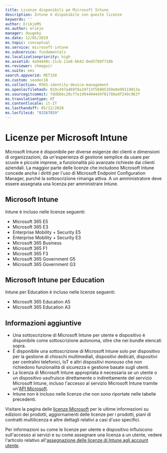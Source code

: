 ```yaml
---
title: Licenze disponibili pe Microsoft Intune
description: Intune è disponibile con queste licenze
keywords: ''
author: ErikjeMS
ms.author: erikje
manager: dougeby
ms.date: 12/05/2019
ms.topic: conceptual
ms.service: microsoft-intune
ms.subservice: fundamentals
ms.localizationpriority: high
ms.assetid: 4a94440c-11cb-11e8-b642-0ed5f89f718b
ms.reviewer: chmaguir
ms.suite: ems
search.appverid: MET150
ms.custom: seodec18
ms.collection: M365-identity-device-management
ms.openlocfilehash: 019cd47a469f8a19713f56805350e0e99119013a
ms.sourcegitcommit: fddbb6c20cf7e19944944d4f81788adf249c963f
ms.translationtype: HT
ms.contentlocale: it-IT
ms.lasthandoff: 05/12/2020
ms.locfileid: "83267859"
---
```

# <a name="microsoft-intune-licensing"></a>Licenze per Microsoft Intune
Microsoft Intune è disponibile per diverse esigenze dei clienti e dimensioni di organizzazioni, da un'esperienza di gestione semplice da usare per scuole e piccole imprese, a funzionalità più avanzate richieste dai clienti aziendali. La maggior parte delle licenze che includono Microsoft Intune concede anche i diritti per l'uso di Microsoft Endpoint Configuration Manager, purché la sottoscrizione rimanga attiva. A un amministratore deve essere assegnata una licenza per amministrare Intune.

## <a name="microsoft-intune"></a>Microsoft Intune
Intune è incluso nelle licenze seguenti:

- Microsoft 365 E5
- Microsoft 365 E3
- Enterprise Mobility + Security E5
- Enterprise Mobility + Security E3
- Microsoft 365 Business
- Microsoft 365 F1
- Microsoft 365 F3
- Microsoft 365 Government G5
- Microsoft 365 Government G3

## <a name="microsoft-intune-for-education"></a>Microsoft Intune per Education
Intune per Education è incluso nelle licenze seguenti:

- Microsoft 365 Education A5
- Microsoft 365 Education A3

## <a name="additional-information"></a>Informazioni aggiuntive
- Una sottoscrizione di Microsoft Intune per utente e dispositivo è disponibile come sottoscrizione autonoma, oltre che nei bundle elencati sopra.
- È disponibile una sottoscrizione di Microsoft Intune solo per dispositivo per la gestione di chioschi multimediali, dispositivi dedicati, dispositivi per centralini telefonici, IoT e altri dispositivi monouso che non richiedono funzionalità di sicurezza e gestione basate sugli utenti.
- La licenza di Microsoft Intune appropriata è necessaria se un utente o un dispositivo usufruisce direttamente o indirettamente del servizio Microsoft Intune, incluso l'accesso al servizio Microsoft Intune tramite un'[API Microsoft](https://docs.microsoft.com/legal/microsoft-apis/terms-of-use).
- Intune non è incluso nelle licenze che non sono riportate nelle tabelle precedenti.

Visitare la pagina delle [licenze Microsoft](https://www.microsoft.com/licensing/default) per le ultime informazioni su edizioni dei prodotti, aggiornamenti delle licenze per i prodotti, piani di contratti multilicenza e altre dettagli relativi a casi d'uso specifici.  

Per informazioni su come le licenze per utente e dispositivo influiscono sull'accesso ai servizi e su come assegnare una licenza a un utente, vedere l'articolo relativo all'[assegnazione delle licenze di Intune agli account utente](licenses-assign.md).
